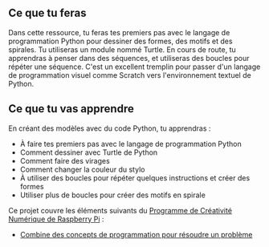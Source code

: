 ## Ce que tu feras

Dans cette ressource, tu feras tes premiers pas avec le langage de programmation Python pour dessiner des formes, des motifs et des spirales. Tu utiliseras un module nommé Turtle. En cours de route, tu apprendras à penser dans des séquences, et utiliseras des boucles pour répéter une séquence. C'est un excellent tremplin pour passer d'un langage de programmation visuel comme Scratch vers l'environnement textuel de Python.

## Ce que tu vas apprendre

En créant des modèles avec du code Python, tu apprendras :

- À faire tes premiers pas avec le langage de programmation Python
- Comment dessiner avec Turtle de Python
- Comment faire des virages
- Comment changer la couleur du stylo
- À utiliser des boucles pour répéter quelques instructions et créer des formes
- Utiliser plus de boucles pour créer des motifs en spirale

Ce projet couvre les éléments suivants du [Programme de Créativité Numérique de Raspberry Pi](https://www.raspberrypi.org/curriculum/) :

- [Combine des concepts de programmation pour résoudre un problème](https://www.raspberrypi.org/curriculum/programming/builder)
